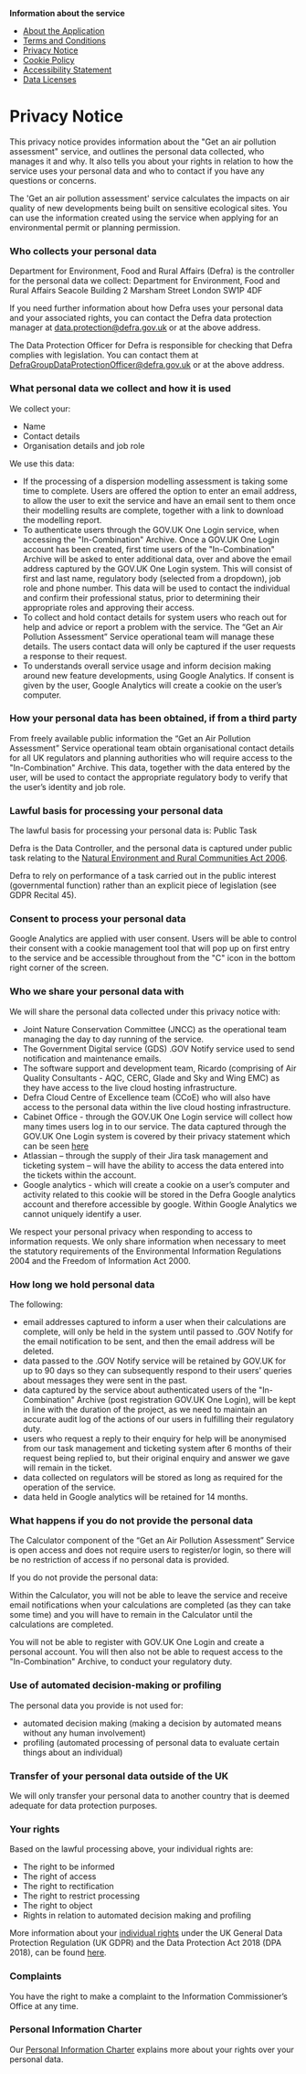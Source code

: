 **Information about the service**

- [About the Application](about-the-application.md)
- [Terms and Conditions](3-terms-and-conditions.md)
- [Privacy Notice](4-privacy-statement.md)
- [Cookie Policy](5-cookie-policy.md)
- [Accessibility Statement](6-accessibility-statement.md)
- [Data Licenses](data-license.md)

# Privacy Notice

This privacy notice provides information about the "Get an air pollution assessment" service, and outlines the personal data collected, who manages it and why. It also tells you about your rights in relation to how the service uses your personal data and who to contact if you have any questions or concerns.

The 'Get an air pollution assessment' service calculates the impacts on air quality of new developments being built on sensitive ecological sites. You can use the information created using the service when applying for an environmental permit or planning permission. 

### Who collects your personal data

Department for Environment, Food and Rural Affairs (Defra) is the controller for the personal data we collect:
  Department for Environment, Food and Rural Affairs
  Seacole Building
  2 Marsham Street
  London
  SW1P 4DF

If you need further information about how Defra uses your personal data and your associated rights, you can contact the Defra data protection manager at data.protection@defra.gov.uk or at the above address.

The Data Protection Officer for Defra is responsible for checking that Defra complies with legislation. You can contact them at DefraGroupDataProtectionOfficer@defra.gov.uk or at the above address.

### What personal data we collect and how it is used

We collect your:
- Name
- Contact details
- Organisation details and job role

We use this data:
- If the processing of a dispersion modelling assessment is taking some time to complete. Users are offered the option to enter an email address, to allow the user to exit the service and have an email sent to them once their modelling results are complete, together with a link to download the modelling report. 
- To authenticate users through the GOV.UK One Login service, when accessing the "In-Combination" Archive. Once a GOV.UK One Login account has been created, first time users of the "In-Combination" Archive will be asked to enter additional data, over and above the email address captured by the GOV.UK One Login system. This will consist of first and last name, regulatory body (selected from a dropdown), job role and phone number. This data will be used to contact the individual and confirm their professional status, prior to determining their appropriate roles and approving their access.
- To collect and hold contact details for system users who reach out for help and advice or report a problem with the service. The “Get an Air Pollution Assessment” Service operational team will manage these details. The users contact data will only be captured if the user requests a response to their request.
- To understands overall service usage and inform decision making around new feature developments, using Google Analytics. If consent is given by the user, Google Analytics will create a cookie on the user’s computer. 

### How your personal data has been obtained, if from a third party

From freely available public information the “Get an Air Pollution Assessment” Service operational team obtain organisational contact details for all UK regulators and planning authorities who will require access to the "In-Combination" Archive. This data, together with the data entered by the user, will be used to contact the appropriate regulatory body to verify that the user’s identity and job role.

### Lawful basis for processing your personal data

The lawful basis for processing your personal data is: Public Task 

Defra is the Data Controller, and the personal data is captured under public task relating to the [Natural Environment and Rural Communities Act 2006](https://www.legislation.gov.uk/ukpga/2006/16/contents).

Defra to rely on performance of a task carried out in the public interest (governmental function) rather than an explicit piece of legislation (see GDPR Recital 45).

### Consent to process your personal data

Google Analytics are applied with user consent. Users will be able to control their consent with a cookie management tool that will pop up on first entry to the service and be accessible throughout from the "C" icon in the bottom right corner of the screen.

### Who we share your personal data with

We will share the personal data collected under this privacy notice with:
- Joint Nature Conservation Committee (JNCC) as the operational team managing the day to day running of the service.
- The Government Digital service (GDS) .GOV Notify service used to send notification and maintenance emails.
- The software support and development team, Ricardo (comprising of Air Quality Consultants - AQC, CERC, Glade and Sky and Wing EMC) as they have access to the live cloud hosting infrastructure.
- Defra Cloud Centre of Excellence team (CCoE) who will also have access to the personal data within the live cloud hosting infrastructure.
- Cabinet Office - through the GOV.UK One Login service will collect how many times users log in to our service. The data captured through the GOV.UK One Login system is covered by their privacy statement which can be seen [here](https://signin.account.gov.uk/privacy-notice)
- Atlassian – through the supply of their Jira task management and ticketing system – will have the ability to access the data entered into the tickets within the account.
- Google analytics - which will create a cookie on a user’s computer and activity related to this cookie will be stored in the Defra Google analytics account and therefore accessible by google. Within Google Analytics we cannot uniquely identify a user.

We respect your personal privacy when responding to access to information requests. We only share information when necessary to meet the statutory requirements of the Environmental Information Regulations 2004 and the Freedom of Information Act 2000.

### How long we hold personal data

The following:
- email addresses captured to inform a user when their calculations are complete, will only be held in the system until passed to .GOV Notify for the email notification to be sent, and then the email address will be deleted. 
- data passed to the .GOV Notify service will be retained by GOV.UK for up to 90 days so they can subsequently respond to their users' queries about messages they were sent in the past.
- data captured by the service about authenticated users of the "In-Combination" Archive (post registration GOV.UK One Login), will be kept in line with the duration of the project, as we need to maintain an accurate audit log of the actions of our users in fulfilling their regulatory duty.
- users who request a reply to their enquiry for help will be anonymised from our task management and ticketing system after 6 months of their request being replied to, but their original enquiry and answer we gave will remain in the ticket.
- data collected on regulators will be stored as long as required for the operation of the service.
- data held in Google analytics will be retained for 14 months.

### What happens if you do not provide the personal data

The Calculator component of the “Get an Air Pollution Assessment” Service is open access and does not require users to register/or login, so there will be no restriction of access if no personal data is provided. 

If you do not provide the personal data:

Within the Calculator, you will not be able to leave the service and receive email notifications when your calculations are completed (as they can take some time) and you will have to remain in the Calculator until the calculations are completed.

You will not be able to register with GOV.UK One Login and create a personal account. You will then also not be able to request access to the "In-Combination" Archive, to conduct your regulatory duty.

### Use of automated decision-making or profiling

The personal data you provide is not used for:
- automated decision making (making a decision by automated means without any human involvement)
- profiling (automated processing of personal data to evaluate certain things about an individual)

### Transfer of your personal data outside of the UK

We will only transfer your personal data to another country that is deemed adequate for data protection purposes.

### Your rights

Based on the lawful processing above, your individual rights are:
- The right to be informed
- The right of access
- The right to rectification
- The right to restrict processing
- The right to object
- Rights in relation to automated decision making and profiling

More information about your [individual rights](https://ico.org.uk/for-organisations/guide-to-the-general-data-protection-regulation-gdpr/individual-rights/) under the UK General Data Protection Regulation (UK GDPR) and the Data Protection Act 2018 (DPA 2018), can be found [here](https://ico.org.uk/for-organisations/guide-to-the-general-data-protection-regulation-gdpr/individual-rights/).

### Complaints

You have the right to make a complaint to the Information Commissioner’s Office at any time.

### Personal Information Charter

Our [Personal Information Charter](https://www.gov.uk/government/organisations/department-for-environment-food-rural-affairs/about/personal-information-charter) explains more about your rights over your personal data.


